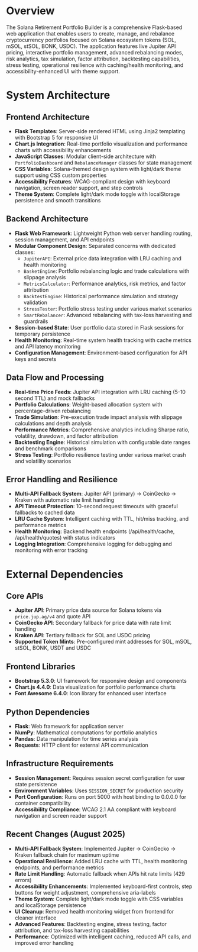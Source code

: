 # Overview

The Solana Retirement Portfolio Builder is a comprehensive Flask-based web application that enables users to create, manage, and rebalance cryptocurrency portfolios focused on Solana ecosystem tokens (SOL, mSOL, stSOL, BONK, USDC). The application features live Jupiter API pricing, interactive portfolio management, advanced rebalancing modes, risk analytics, tax simulation, factor attribution, backtesting capabilities, stress testing, operational resilience with caching/health monitoring, and accessibility-enhanced UI with theme support.


# System Architecture

## Frontend Architecture
- **Flask Templates**: Server-side rendered HTML using Jinja2 templating with Bootstrap 5 for responsive UI
- **Chart.js Integration**: Real-time portfolio visualization and performance charts with accessibility enhancements
- **JavaScript Classes**: Modular client-side architecture with `PortfolioDashboard` and `RebalanceManager` classes for state management
- **CSS Variables**: Solana-themed design system with light/dark theme support using CSS custom properties
- **Accessibility Features**: WCAG-compliant design with keyboard navigation, screen reader support, and step controls
- **Theme System**: Complete light/dark mode toggle with localStorage persistence and smooth transitions

## Backend Architecture
- **Flask Web Framework**: Lightweight Python web server handling routing, session management, and API endpoints
- **Modular Component Design**: Separated concerns with dedicated classes:
  - `JupiterAPI`: External price data integration with LRU caching and health monitoring
  - `BasketEngine`: Portfolio rebalancing logic and trade calculations with slippage analysis
  - `MetricsCalculator`: Performance analytics, risk metrics, and factor attribution
  - `BacktestEngine`: Historical performance simulation and strategy validation
  - `StressTester`: Portfolio stress testing under various market scenarios
  - `SmartRebalancer`: Advanced rebalancing with tax-loss harvesting and guardrails
- **Session-based State**: User portfolio data stored in Flask sessions for temporary persistence
- **Health Monitoring**: Real-time system health tracking with cache metrics and API latency monitoring
- **Configuration Management**: Environment-based configuration for API keys and secrets

## Data Flow and Processing
- **Real-time Price Feeds**: Jupiter API integration with LRU caching (5-10 second TTL) and mock fallbacks
- **Portfolio Calculations**: Weight-based allocation system with percentage-driven rebalancing
- **Trade Simulation**: Pre-execution trade impact analysis with slippage calculations and depth analysis
- **Performance Metrics**: Comprehensive analytics including Sharpe ratio, volatility, drawdown, and factor attribution
- **Backtesting Engine**: Historical simulation with configurable date ranges and benchmark comparisons
- **Stress Testing**: Portfolio resilience testing under various market crash and volatility scenarios

## Error Handling and Resilience
- **Multi-API Fallback System**: Jupiter API (primary) → CoinGecko → Kraken with automatic rate limit handling
- **API Timeout Protection**: 10-second request timeouts with graceful fallbacks to cached data
- **LRU Cache System**: Intelligent caching with TTL, hit/miss tracking, and performance metrics
- **Health Monitoring**: Backend health endpoints (/api/health/cache, /api/health/quotes) with status indicators
- **Logging Integration**: Comprehensive logging for debugging and monitoring with error tracking

# External Dependencies

## Core APIs
- **Jupiter API**: Primary price data source for Solana tokens via `price.jup.ag/v4` and quote API
- **CoinGecko API**: Secondary fallback for price data with rate limit handling
- **Kraken API**: Tertiary fallback for SOL and USDC pricing
- **Supported Token Mints**: Pre-configured mint addresses for SOL, mSOL, stSOL, BONK, USDT  and USDC

## Frontend Libraries
- **Bootstrap 5.3.0**: UI framework for responsive design and components
- **Chart.js 4.4.0**: Data visualization for portfolio performance charts
- **Font Awesome 6.4.0**: Icon library for enhanced user interface

## Python Dependencies
- **Flask**: Web framework for application server
- **NumPy**: Mathematical computations for portfolio analytics
- **Pandas**: Data manipulation for time series analysis
- **Requests**: HTTP client for external API communication

## Infrastructure Requirements
- **Session Management**: Requires session secret configuration for user state persistence
- **Environment Variables**: Uses `SESSION_SECRET` for production security
- **Port Configuration**: Runs on port 5000 with host binding to 0.0.0.0 for container compatibility
- **Accessibility Compliance**: WCAG 2.1 AA compliant with keyboard navigation and screen reader support

## Recent Changes (August 2025)
- **Multi-API Fallback System**: Implemented Jupiter → CoinGecko → Kraken fallback chain for maximum uptime
- **Operational Resilience**: Added LRU cache with TTL, health monitoring endpoints, and performance metrics  
- **Rate Limit Handling**: Automatic fallback when APIs hit rate limits (429 errors)
- **Accessibility Enhancements**: Implemented keyboard-first controls, step buttons for weight adjustment, comprehensive aria-labels
- **Theme System**: Complete light/dark mode toggle with CSS variables and localStorage persistence
- **UI Cleanup**: Removed health monitoring widget from frontend for cleaner interface
- **Advanced Features**: Backtesting engine, stress testing, factor attribution, and tax-loss harvesting capabilities
- **Performance**: Optimized with intelligent caching, reduced API calls, and improved error handling
